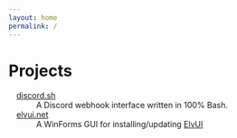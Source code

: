 ```yaml
---
layout: home
permalink: /
---
```


<style type="text/css" media="screen">
    dl {
        margin: 0.5em;
    }
    dt {
        margin-left: 0.5em;
    }
    dd {
        margin-left: 3em;
    }
</style>

# Projects

<dl>
  <dt><a href="//github.com/ChaoticWeg/discord.sh">discord.sh</a></dt>
  <dd>A Discord webhook interface written in 100% Bash.</dd>
    
  <dt><a href="//github.com/ChaoticWeg/elvui.net">elvui.net</a></dt>
  <dd>A WinForms GUI for installing/updating <a href="https://www.tukui.org/download.php?ui=elvui">ElvUI</a></dd>
</dl>
